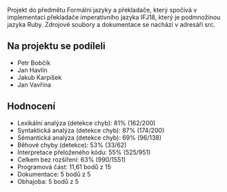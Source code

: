 Projekt do předmětu Formální jazyky a překladače, který spočívá v implementaci překladače imperativního jazyka IFJ18, který je podmnožinou jazyka Ruby. Zdrojové soubory a dokumentace se nachází v adresáři src. 

Na projektu se podíleli
-----------------------
- Petr Bobčík
- Jan Havlín
- Jakub Karpíšek
- Jan Vavřina

Hodnocení
---------
- Lexikální analýza (detekce chyb): 81% (162/200)
- Syntaktická analýza (detekce chyb): 87% (174/200)
- Sémantická analýza (detekce chyb): 69% (96/138)
- Běhové chyby (detekce): 53% (33/62)
- Interpretace přeloženého kódu: 55% (525/951)
- Celkem bez rozšíření: 63% (990/1551)
- Programová část: 11,61 bodů z 15
- Dokumentace: 5 bodů z 5
- Obhajoba: 5 bodů z 5

